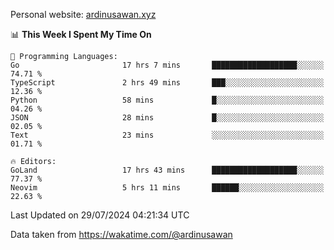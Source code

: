 Personal website: [ardinusawan.xyz](https://ardinusawan.xyz)

<!--START_SECTION:waka-->
📊 **This Week I Spent My Time On** 

```text
💬 Programming Languages: 
Go                       17 hrs 7 mins       ███████████████████░░░░░░   74.71 % 
TypeScript               2 hrs 49 mins       ███░░░░░░░░░░░░░░░░░░░░░░   12.36 % 
Python                   58 mins             █░░░░░░░░░░░░░░░░░░░░░░░░   04.26 % 
JSON                     28 mins             █░░░░░░░░░░░░░░░░░░░░░░░░   02.05 % 
Text                     23 mins             ░░░░░░░░░░░░░░░░░░░░░░░░░   01.71 % 

🔥 Editors: 
GoLand                   17 hrs 43 mins      ███████████████████░░░░░░   77.37 % 
Neovim                   5 hrs 11 mins       ██████░░░░░░░░░░░░░░░░░░░   22.63 % 
```


 Last Updated on 29/07/2024 04:21:34 UTC
<!--END_SECTION:waka-->
Data taken from https://wakatime.com/@ardinusawan
